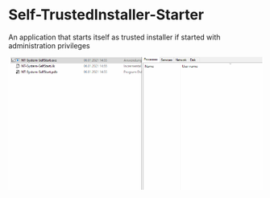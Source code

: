# Self-TrustedInstaller-Starter
An application that starts itself as trusted installer if started with administration privileges

![](demo.gif)
